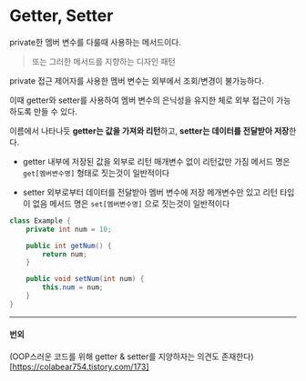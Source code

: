# Getter, Setter

private한 멤버 변수를 다룰때 사용하는 메서드이다.
> 또는 그러한 메서드를 지향하는 디자인 패턴

private 접근 제어자를 사용한 멤버 변수는 외부에서 조회/변경이 불가능하다.

이때 getter와 setter를 사용하여 멤버 변수의 은닉성을 유지한 체로 외부 접근이 가능하도록 만들 수 있다.

이름에서 나타나듯 **getter는 값을 가져와 리턴**하고, **setter는 데이터를 전달받아 저장**한다.

+ getter
내부에 저장된 값을 외부로 리턴
매개변수 없이 리턴값만 가짐
메서드 명은 `get[멤버변수명]` 형태로 짓는것이 일반적이다

+ setter
외부로부터 데이터를 전달받아 멤버 변수에 저장
메개변수만 있고 리턴 타입이 없음
메서드 명은 `set[멤버변수명]` 으로 짓는것이 일반적이다

```java
class Example {
	private int num = 10;

	public int getNum() {
		return num;
	}

	public void setNum(int num) {
		this.num = num;
	} 
}
```

___

#### 번외

(OOP스러운 코드를 위해 getter & setter를 지양하자는 의견도 존재한다)[https://colabear754.tistory.com/173]